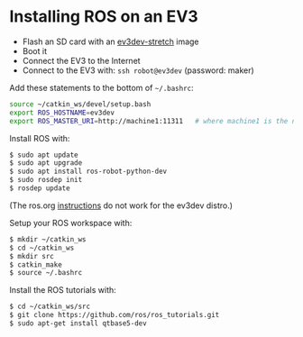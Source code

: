 # Installing ROS on an EV3 

* Flash an SD card with an [ev3dev-stretch](https://oss.jfrog.org/list/oss-snapshot-local/org/ev3dev/brickstrap/) image
* Boot it
* Connect the EV3 to the Internet
* Connect to the EV3 with: `ssh robot@ev3dev` (password: maker)

Add these statements to the bottom of `~/.bashrc`:
```bash
source ~/catkin_ws/devel/setup.bash
export ROS_HOSTNAME=ev3dev
export ROS_MASTER_URI=http://machine1:11311   # where machine1 is the name of the machine running roscore
```

Install ROS with:

```bash
$ sudo apt update
$ sudo apt upgrade
$ sudo apt install ros-robot-python-dev
$ sudo rosdep init
$ rosdep update
```
(The ros.org [instructions](http://wiki.ros.org/kinetic/Installation/Debian) do not work for the ev3dev distro.)


Setup your ROS workspace with:

```bash
$ mkdir ~/catkin_ws
$ cd ~/catkin_ws
$ mkdir src
$ catkin_make
$ source ~/.bashrc
```

Install the ROS tutorials with:

```bash
$ cd ~/catkin_ws/src
$ git clone https://github.com/ros/ros_tutorials.git
$ sudo apt-get install qtbase5-dev
```


